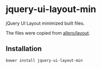 # jquery-ui-layout-min

jQuery UI Layout minimized built files.

The files were copied from [allpro/layout](https://github.com/allpro/layout/tree/master/source/stable).


## Installation

`bower install jquery-ui-layout-min`
